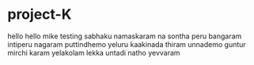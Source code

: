 # project-K
hello hello mike testing 
sabhaku namaskaram 
na sontha peru bangaram 
intiperu nagaram 
puttindhemo yeluru 
kaakinada thiram 
unnademo guntur 
mirchi karam 
yelakolam lekka untadi 
natho yevvaram
